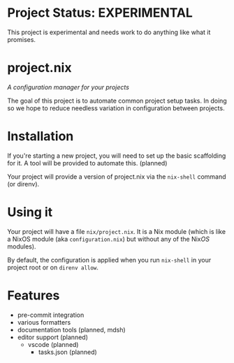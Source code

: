 
# Project Status: EXPERIMENTAL

This project is experimental and needs work to do anything like what it promises.


# project.nix

*A configuration manager for your projects*

The goal of this project is to automate common project setup tasks.
In doing so we hope to reduce needless variation in configuration between projects.

# Installation

If you're starting a new project, you will need to set up the basic scaffolding for it. A tool will be provided to automate this. (planned)

Your project will provide a version of project.nix via the `nix-shell` command (or direnv).

# Using it

Your project will have a file `nix/project.nix`. It is a Nix module (which is like a NixOS module (aka `configuration.nix`) but without any of the Nix*OS* modules).

By default, the configuration is applied when you run `nix-shell` in your project root or on `direnv allow`.

# Features

 - pre-commit integration
 - various formatters
 - documentation tools (planned, mdsh)
 - editor support (planned)
     - vscode (planned)
         - tasks.json (planned)

